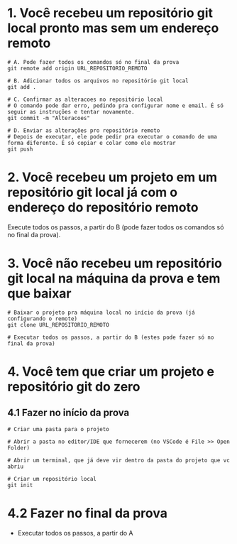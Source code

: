 # 1. Você recebeu um repositório git local pronto mas sem um endereço remoto

```
# A. Pode fazer todos os comandos só no final da prova
git remote add origin URL_REPOSITORIO_REMOTO

# B. Adicionar todos os arquivos no repositório git local
git add .

# C. Confirmar as alteracoes no repositório local
# O comando pode dar erro, pedindo pra configurar nome e email. É só seguir as instruções e tentar novamente.
git commit -m "Alteracoes"

# D. Enviar as alterações pro repositório remoto
# Depois de executar, ele pode pedir pra executar o comando de uma forma diferente. É só copiar e colar como ele mostrar
git push 
```

# 2. Você recebeu um projeto em um repositório git local já com o endereço do repositório remoto

Execute todos os passos, a partir do B (pode fazer todos os comandos só no final da prova).

# 3. Você não recebeu um repositório git local na máquina da prova e tem que baixar

```
# Baixar o projeto pra máquina local no início da prova (já configurando o remote)
git clone URL_REPOSITORIO_REMOTO

# Executar todos os passos, a partir do B (estes pode fazer só no final da prova)
```

# 4. Você tem que criar um projeto e repositório git do zero

## 4.1 Fazer no início da prova

```
# Criar uma pasta para o projeto

# Abrir a pasta no editor/IDE que fornecerem (no VSCode é File >> Open Folder)

# Abrir um terminal, que já deve vir dentro da pasta do projeto que vc abriu

# Criar um repositório local
git init 
```

# 4.2 Fazer no final da prova

- Executar todos os passos, a partir do A 

